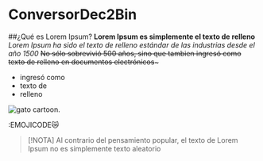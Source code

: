 # ConversorDec2Bin
 ##¿Qué es Lorem Ipsum?
**Lorem Ipsum es simplemente el texto de relleno**
_Lorem Ipsum ha sido el texto de relleno estándar de las industrias desde el año 1500_
~~No sólo sobrevivió 500 años, sino que tambien ingresó como texto de relleno en documentos electrónicos~~~
- ingresó como 
- texto de 
- relleno
  

![gato cartoon.](https://i.pinimg.com/474x/fc/34/37/fc3437d629c298134dd7ddb90bd302ba.jpg)

:EMOJICODE😿

> [!NOTA]
> Al contrario del pensamiento popular, el texto de Lorem Ipsum no es simplemente texto aleatorio
